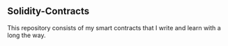 ## Solidity-Contracts

This repository consists of my smart contracts that I write and learn with a long the way.
